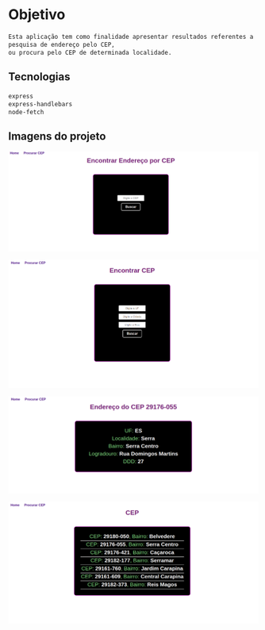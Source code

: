 # Objetivo
    Esta aplicação tem como finalidade apresentar resultados referentes a pesquisa de endereço pelo CEP,  
    ou procura pelo CEP de determinada localidade.

## Tecnologias
    express
    express-handlebars
    node-fetch

## Imagens do projeto
   ![home](public/img/home.png "pagina home")

   ![procuraCep](public/img/procuraCep.png "Procurar o CEP")

   ![resultadoCep](public/img/resultadoCep.png "resultado do cep")

   ![resultadoDaProcura](public/img/resultadoProcura.png)
